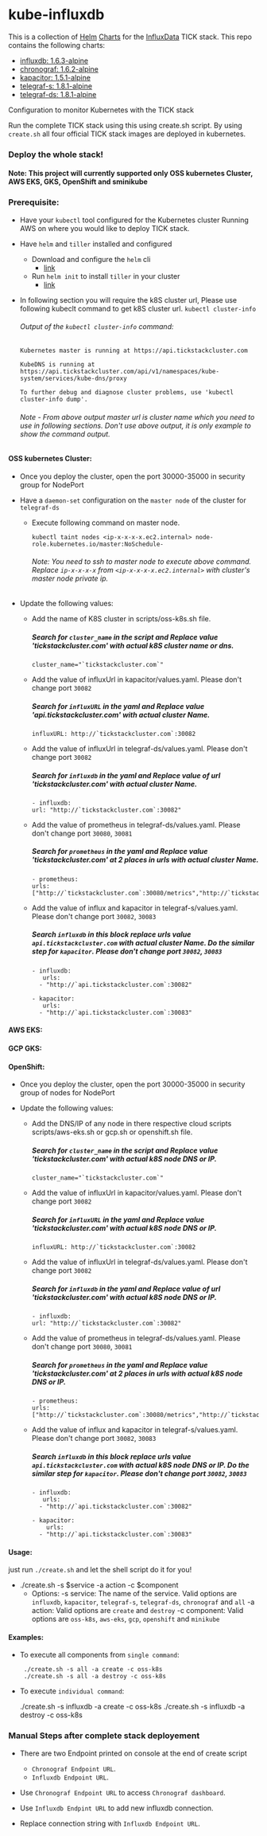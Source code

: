 # kube-influxdb

This is a collection of [Helm](https://github.com/kubernetes/helm) [Charts](https://github.com/kubernetes/charts) for the [InfluxData](https://influxdata.com/time-series-platform) TICK stack. This repo contains the following charts:

- [influxdb: 1.6.3-alpine](/influxdb/README.md)
- [chronograf: 1.6.2-alpine](/chronograf/README.md)
- [kapacitor: 1.5.1-alpine](/kapacitor/README.md)
- [telegraf-s: 1.8.1-alpine](/telegraf-s/README.md)
- [telegraf-ds: 1.8.1-alpine](/telegraf-ds/README.md)

Configuration to monitor Kubernetes with the TICK stack

Run the complete TICK stack using this using create.sh script. By using `create.sh` all four official TICK stack images are deployed in kubernetes.

### Deploy the whole stack!

#### Note: This project will currently supported only OSS kubernetes Cluster, AWS EKS, GKS, OpenShift and sminikube 

### Prerequisite:

- Have your `kubectl` tool configured for the Kubernetes cluster Running AWS on where you would like to deploy TICK stack.
- Have `helm` and `tiller` installed and configured
  - Download and configure the `helm` cli
    * [link](https://github.com/kubernetes/helm/blob/master/docs/install.md)
  - Run `helm init` to install `tiller` in your cluster
    * [link](https://github.com/kubernetes/helm/blob/master/docs/install.md#installing-tiller)

- In following section you will require the k8S cluster url, Please use following kubeclt command to get k8S cluster url. 
   `kubectl cluster-info`
   
    ###### Output of the  `kubectl cluster-info` command:
   
    ```
    Kubernetes master is running at https://api.tickstackcluster.com
    
    KubeDNS is running at https://api.tickstackcluster.com/api/v1/namespaces/kube-system/services/kube-dns/proxy
    
    To further debug and diagnose cluster problems, use 'kubectl cluster-info dump'.
    ```
    
    ###### Note - From above output master url is cluster name which you need to use in following sections. Don't use above 			output, it is only example to show the command output.

#### OSS kubernetes Cluster:

- Once you deploy the cluster, open the port 30000-35000 in security group for NodePort

- Have a `daemon-set` configuration on the `master node` of the cluster for `telegraf-ds`
  - Execute following command on master node. 
  
       `kubectl taint nodes <ip-x-x-x-x.ec2.internal> node-role.kubernetes.io/master:NoSchedule-`
       
    ###### Note: You need to ssh to master node to execute above command. Replace `ip-x-x-x-x` from `<ip-x-x-x-x.ec2.internal>` with cluster's master node private ip.  


- Update the following values:
 
  - Add the name of K8S cluster in scripts/oss-k8s.sh file. 
     ##### Search for `cluster_name` in the script and Replace value 'tickstackcluster.com' with actual k8S cluster name or dns.
        cluster_name="`tickstackcluster.com`"

  - Add the value of influxUrl in kapacitor/values.yaml. Please don't change port `30082`
     ##### Search for `influxURL` in the yaml and Replace value 'api.tickstackcluster.com' with actual cluster Name.
        influxURL: http://`tickstackcluster.com`:30082  

  - Add the value of influxUrl in telegraf-ds/values.yaml. Please don't change port `30082`  
     ##### Search for `influxdb` in the yaml and Replace value of url 'tickstackcluster.com' with actual cluster Name.
        - influxdb:
        url: "http://`tickstackcluster.com`:30082"

  - Add the value of prometheus in telegraf-ds/values.yaml. Please don't change port `30080`, `30081`
     #####  Search for `prometheus` in the yaml and Replace value 'tickstackcluster.com' at 2 places in urls with actual cluster Name.
        - prometheus:
        urls: ["http://`tickstackcluster.com`:30080/metrics","http://`tickstackcluster.com`:30081/metrics"]
  
  - Add the value of influx and kapacitor in telegraf-s/values.yaml. Please don't change port `30082`, `30083`
     ##### Search `influxdb` in this block replace urls value `api.tickstackcluster.com` with actual cluster Name. Do the similar step for `kapacitor`. Please don't change port `30082`, `30083`
        - influxdb:
           urls:
          - "http://`api.tickstackcluster.com`:30082"

        - kapacitor:
           urls:
          - "http://`api.tickstackcluster.com`:30083"

#### AWS EKS:
#### GCP GKS:
#### OpenShift:

- Once you deploy the cluster, open the port 30000-35000 in security group of nodes for NodePort

- Update the following values:

  - Add the DNS/IP of any node in there respective cloud scripts scripts/aws-eks.sh or gcp.sh or openshift.sh file. 
     ##### Search for `cluster_name` in the script and Replace value 'tickstackcluster.com' with actual k8S node DNS or IP.
        cluster_name="`tickstackcluster.com`"

  - Add the value of influxUrl in kapacitor/values.yaml. Please don't change port `30082`
     ##### Search for `influxURL` in the yaml and Replace value 'tickstackcluster.com' with actual k8S node DNS or IP.
        influxURL: http://`tickstackcluster.com`:30082  

  - Add the value of influxUrl in telegraf-ds/values.yaml. Please don't change port `30082`  
     ##### Search for `influxdb` in the yaml and Replace value of url 'tickstackcluster.com' with actual k8S node DNS or IP.
        - influxdb:
        url: "http://`tickstackcluster.com`:30082"

  - Add the value of prometheus in telegraf-ds/values.yaml. Please don't change port `30080`, `30081`
     #####  Search for `prometheus` in the yaml and Replace value 'tickstackcluster.com' at 2 places in urls with actual k8S node DNS or IP.
        - prometheus:
        urls: ["http://`tickstackcluster.com`:30080/metrics","http://`tickstackcluster.com`:30081/metrics"]
  
  - Add the value of influx and kapacitor in telegraf-s/values.yaml. Please don't change port `30082`, `30083`
     ##### Search `influxdb` in this block replace urls value `api.tickstackcluster.com` with actual k8S node DNS or IP. Do the similar step for `kapacitor`. Please don't change port `30082`, `30083`
        - influxdb:
           urls:
          - "http://`api.tickstackcluster.com`:30082"

        - kapacitor:
            urls:
          - "http://`api.tickstackcluster.com`:30083"
  

#### Usage:
just run `./create.sh` and let the shell script do it for you! 

- ./create.sh -s $service -a action -c $component
  - Options:
    -s service:  The name of the service. 
    		    Valid options are `influxdb`, `kapacitor`, `telegraf-s`, `telegraf-ds`, `chronograf` and `all`
    -a action: Valid options are `create` and `destroy`
    -c component: Valid options are `oss-k8s`, `aws-eks`, `gcp`, `openshift` and `minikube`
    
#### Examples:
 - To execute all components from `single command`:

    	./create.sh -s all -a create -c oss-k8s
    	./create.sh -s all -a destroy -c oss-k8s
        
 - To execute `individual command`:

      ./create.sh -s influxdb -a create -c oss-k8s
      ./create.sh -s influxdb -a destroy -c oss-k8s
	

### Manual Steps after complete stack deployement
- There are two Endpoint printed on console at the end of create script 
  - `Chronograf Endpoint URL`.
  - `Influxdb Endpoint URL`.

- Use `Chronograf Endpoint URL` to access `Chronograf dashboard`. 
- Use `Influxdb Endpint URL` to add new influxdb connection.
 - Replace connection string with `Influxdb Endpoint URL`.
